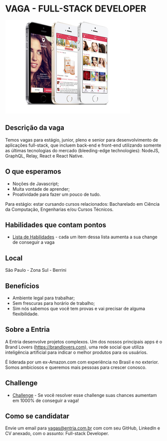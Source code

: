 # VAGA - FULL-STACK DEVELOPER

![Brand Lovers](./img/brandlovers.png)

## Descrição da vaga
Temos vagas para estágio, junior, pleno e senior para desenvolvimento de aplicações full-stack, que incluem back-end e front-end utilizando somente as últimas tecnologias do mercado (bleeding-edge technologies): NodeJS, GraphQL, Relay, React e React Native.

## O que esperamos
- Noções de Javascript;
- Muita vontade de aprender;
- Proatividade para fazer um pouco de tudo.

Para estágio: estar cursando cursos relacionados: Bacharelado em Ciência da Computação, Engenharias e/ou Cursos Técnicos.

## Habilidades que contam pontos
- [Lista de Habilidades](./skills.md) - cada um item dessa lista aumenta a sua change de conseguir a vaga

## Local
São Paulo - Zona Sul - Berrini

## Benefícios
- Ambiente legal para trabalhar;
- Sem frescuras para horário de trabalho;
- Sim nós sabemos que você tem provas e vai precisar de alguma flexibilidade.

## Sobre a Entria
A Entria desenvolve projetos complexos. Um dos nossos principais apps é o Brand Lovers (https://brandlovers.com), uma rede social que utiliza inteligência artificial para indicar o melhor produtos para os usuários.

É liderada por um ex-Amazon.com com experiência no Brasil e no exterior. Somos ambiciosos e queremos mais pessoas para crescer conosco.

## Challenge
- [Challenge](./challenge.md) - Se você resolver esse challenge suas chances aumentam em 1000% de conseguir a vaga!

## Como se candidatar
Envie um email para vagas@entria.com.br com com seu GitHub, LinkedIn e CV anexado, com o assunto: Full-stack Developer.
